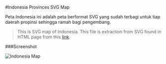 #Indonesia Provinces SVG Map

Peta Indonesia ini adalah peta berformat SVG yang sudah terbagi untuk tiap daerah propinsi sehingga ramah bagi pengembang. 

>This is SVG map of Indonesia. This file is extraction from SVG found in HTML page from this [link](http://yuliadi.com/petaindonesia/).  

###Screenshot

![Indonesia Map](https://raw.githubusercontent.com/junwatu/indonesia-map/master/indonesia.png)

